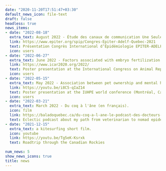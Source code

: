 ```yaml
---
date: "2020-11-20T17:51:47+03:30"
default_news_icon: file-text
draft: false
headless: true
news_items:
- date: "2022-08-18"
  extra_text: August 2022 - Étude des canaux de communication Une Seule Santé lors d’un cas humain d’influenza porcin.
  link: https://www.epiter.org/spip/Congres-Epiter-Adelf-Quebec-2021
  text: Présentation Congrès International d’Épidémiologie EPITER-ADELF (Québec, Canada)
  icon: users
- date: "2022-06-27"
  extra_text: June 2022 - Factors associated with embryo fertilization and quality in dairy cows.
  link: https://www.icar2020.org/2022/
  text: Poster presentation at the International Congress on Animal Reproduction (Bologna, Italy)
  icon: users
- date: "2022-05-15"
  extra_text: May 2022 - Association between pet ownership and mental health and well-being of Canadians assessed in a cross-sectional study during the COVID-19 pandemic.
  link: https://youtu.be/i8C5-qIaZ14
  text: Poster presentation at the IUHPE world conference (Montréal, Canada)
  icon: users
- date: "2022-03-21"
  extra_text: March 2022 - Du coq à l'âne (en français).
  icon: film
  link: https://baladoquebec.ca/du-coq-a-l-ane-le-podcast-des-docteurs-embetants/episode-12-dre-jose-denis-robichaud-veterinaire-vaches-vent-vagues-van-life-voila
  text: Eclectic podcast about my path from veterinarian to nomad epidemiologist
- date: "2021-12-15"
  extra_text: a kitesurfing short film.
  icon: youtube
  link: https://youtu.be/Tg5eK-Ksrxk
  text: Roadtrip through the Canadian Rockies
  
num_news: 5
show_news_icons: true
title: news
---
```

